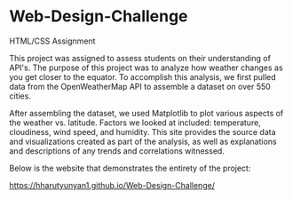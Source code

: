# Web-Design-Challenge
HTML/CSS Assignment

This project was assigned to assess students on their understanding of API's. The purpose of this project was to analyze how weather changes as you get closer to the equator. To accomplish this analysis, we first pulled data from the OpenWeatherMap API to assemble a dataset on over 550 cities.

After assembling the dataset, we used Matplotlib to plot various aspects of the weather vs. latitude. Factors we looked at included: temperature, cloudiness, wind speed, and humidity. This site provides the source data and visualizations created as part of the analysis, as well as explanations and descriptions of any trends and correlations witnessed.

Below is the website that demonstrates the entirety of the project: 

https://hharutyunyan1.github.io/Web-Design-Challenge/
